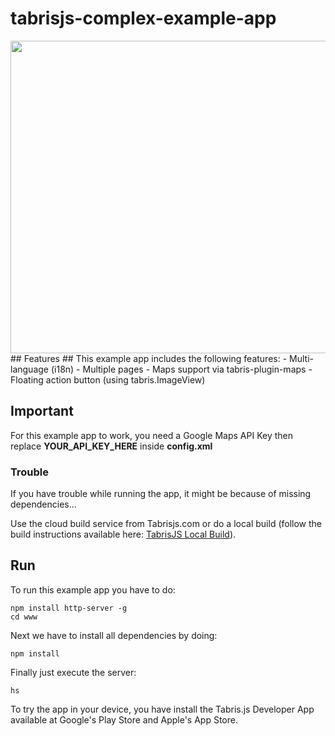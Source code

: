 # tabrisjs-complex-example-app #
<img src="https://qmyqug.by3302.livefilestore.com/y3mUdbz-h1Cr-CYF_QYkgwEWWi8bayNc9hg-4JnkiCHdyxE5Frt0ZHHiluQtvw7RP2qjqZYuUSWUVHLdTjDVEHQCQEkGteB1GYrU5rB7vpH3Vl6AEJXJM9uVT46WF3b4B9GA52rF36nyO6W2gJGygNiD4Is1b7he-Q5E9hGa3kVrmY?width=1200&height=1000&cropmode=none" width="600" height="500" />
## Features ##
This example app includes the following features:
-    Multi-language (i18n)
-    Multiple pages
-    Maps support via tabris-plugin-maps
-    Floating action button (using tabris.ImageView)

## Important ##
For this example app to work, you need a Google Maps API Key then replace **YOUR_API_KEY_HERE** inside **config.xml**

### Trouble ###
If you have trouble while running the app, it might be because of missing dependencies...

Use the cloud build service from Tabrisjs.com or do a local build (follow the build instructions available here: [TabrisJS Local Build](https://tabrisjs.com/documentation/latest/local-build)).

## Run ##
To run this example app you have to do:
```
npm install http-server -g
cd www
```
Next we have to install all dependencies by doing:
```
npm install
```
Finally just execute the server:
```
hs
```
To try the app in your device, you have install the Tabris.js Developer App available at Google's Play Store and Apple's App Store.
